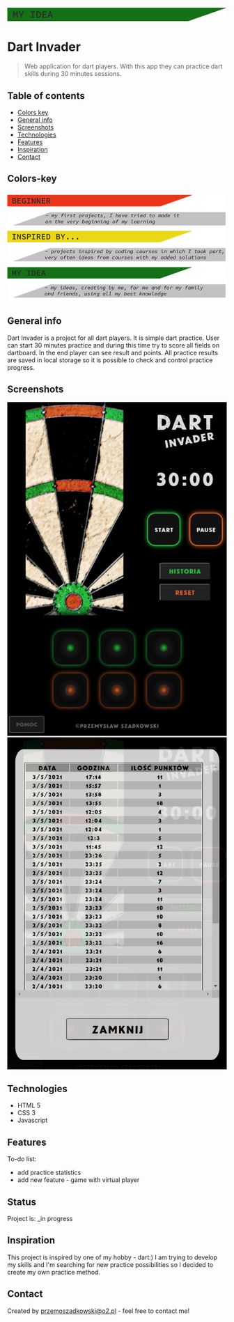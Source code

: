 ![my idea](my_idea.png)

# Dart Invader
> Web application for dart players. With this app they can practice dart skills during 30 minutes sessions.

## Table of contents
* [Colors key](#colors-key)
* [General info](#general-info)
* [Screenshots](#screenshots)
* [Technologies](#technologies)
* [Features](#features)
* [Inspiration](#inspiration)
* [Contact](#contact)

## Colors-key

![key to colors](key.png)

## General info
 Dart Invader is a project for all dart players. It is simple dart practice. User can start 30 minutes practice and during this time try to score all fields on dartboard. In the end player can see result and points. All practice results are saved in local storage so it is possible to check and control practice progress.

## Screenshots
![main view](main_view.jpg)
![history view](history_view.jpg)

## Technologies
* HTML 5
* CSS 3
* Javascript

## Features

To-do list:
* add practice statistics
* add new feature - game with virtual player

## Status
Project is: _in progress

## Inspiration
This project is inspired by one of my hobby - dart:) I am trying to develop my skills and I'm searching for new practice possibilities so I decided to create my own practice method.

## Contact
Created by [przemoszadkowski@o2.pl](mailto:user@example.com) - feel free to contact me!